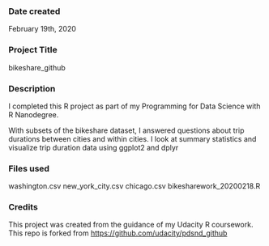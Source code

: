 ### Date created
February 19th, 2020

### Project Title
bikeshare_github

### Description
I completed this R project as part of my Programming for Data Science with R Nanodegree.

With subsets of the bikeshare dataset, I answered questions about trip durations between cities and within cities. I look at summary statistics and visualize trip duration data using ggplot2 and dplyr

### Files used
washington.csv
new_york_city.csv
chicago.csv
bikesharework_20200218.R

### Credits
This project was created from the guidance of my Udacity R coursework. This repo is forked from https://github.com/udacity/pdsnd_github
